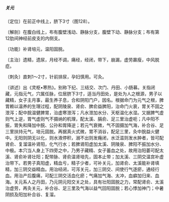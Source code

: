 ##### 关元

〔定位〕在前正中线上，脐下3寸（图128）。

〔解剖〕在腹白线上，布有腹壁浅动、静脉分支，腹壁下动、静脉分支；布有第12肋间神经前皮支的内侧支。

〔功能〕补肾培元，温阳固脱。

〔主治〕遗精，遗尿，月经不调，痛经，经闭，带下，崩漏，虚劳羸瘦，中风脱症。

〔刺灸〕直刺1〜2寸，针前排尿，孕妇慎用。可灸。

〔讲述〕出《灵枢•寒热》。别称下纪、三结交、次门、丹田、小肠募。关指闭藏，元指元气，穴属任脉，位居脐下3寸，适当丹田处，是处为人之根源，男子以藏精，女子主月事，最生养子息，合和阴阳门户，因名。根据命门为元气之根，脾胃赖以温养的生理过程，配阴陵泉、肾俞、脾俞益脾阳，治命门火衰，胃关不固之泄泻；配中脘温健脾胃，治虚寒泄泻；凡水泄加水分、天枢温化水湿。又据脾气虚则气上逆，胃气虚则气不摄纳的机理，配太溪、膈俞、足三里治虚呃；凡中阳不振，胃失和降加中脘、公孙和胃降逆；若元气衰微，气不固摄加气海，补合谷、足三里扶持元气，培元固脱。再据真火式微，胃不消谷，配足三里，灸中脘益火健中。无阳则阴无以化，则水液停积，溺不出则发癃闭，水泛滥则发水肿者，皆可配肾俞、复溜温补肾阳，化气行水；若脾肾阳虚加太溪、阴陵泉、脾阳不振加水分、中极。本穴当人身上下四旁之中，乃男子藏精、女子蓄血之处，故用治阳萎可配太溪、肾俞补肾壮阳；配带脉、肾俞温肾培先，固本止带；加太溪、三阴交温宫补虚治带下。若男子真阳虚，精血亏，精子少者，可补关元，加肾俞、太溪能补肾填精，加三阴交益精血。用治经闭，可泻关元，加三阴交、间使行气逐瘀，通经行血。用治产后腹痛，可配三阴交活血化瘀；气痛加气海、太冲，血癖加归来、血海。关元系人之丹田，乃元阴元阳交关之处，具有壮阳固脱之力，常配肾俞、太溪治虚劳，再灸关元，补合谷、足三里及气海以益气回阳固脱；若心悸加神门；中暑阴损及阳加补合谷、复溜。
